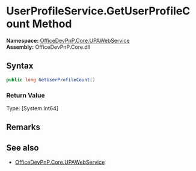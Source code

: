 # UserProfileService.GetUserProfileCount Method  
  

**Namespace:** [OfficeDevPnP.Core.UPAWebService](OfficeDevPnP.Core.UPAWebService.md)  
**Assembly:** OfficeDevPnP.Core.dll  
## Syntax
```C#
public long GetUserProfileCount()
```
### Return Value
Type: [System.Int64]  

## Remarks 

## See also
- [OfficeDevPnP.Core.UPAWebService](OfficeDevPnP.Core.UPAWebService.md)
